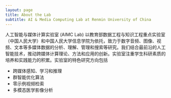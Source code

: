 ```yaml
---
layout: page
title: About the Lab
subtitle: AI & Media Computing Lab at Renmin University of China
---
```


人工智能与媒体计算实验室 (AIMC Lab) 以教育部数据工程与知识工程重点实验室（中国人民大学）和中国人民大学信息学院为依托，致力于数字音频、图像、视频、文本等多媒体数据的分析、理解、管理和搜索等研究。我们结合最前沿的人工智能技术，推动跨媒体计算理论、方法和应用的创新。实验室注重学生科研素质的培养和实践能力的积累。实验室的特色研究方向包括

- 跨媒体感知、学习和推理
- 群智能优化算法
- 零示例视频检索
- 多模态医学影像分析

